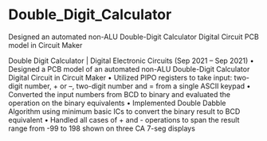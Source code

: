 # Double_Digit_Calculator
Designed an automated non-ALU Double-Digit Calculator Digital Circuit PCB model in Circuit Maker

Double Digit Calculator | Digital Electronic Circuits (Sep 2021 – Sep 2021)
•  Designed a PCB model of an automated non-ALU Double-Digit Calculator Digital Circuit in Circuit Maker
•  Utilized PIPO registers to take input: two-digit number, + or –, two-digit number and = from a single ASCII keypad
•  Converted the input numbers from BCD to binary and evaluated the operation on the binary equivalents
•  Implemented Double Dabble Algorithm using minimum basic ICs to convert the binary result to BCD equivalent
•  Handled all cases of + and - operations to span the result range from -99 to 198 shown on three CA 7-seg displays
